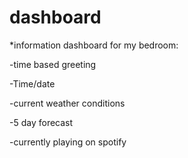 # dashboard
*information dashboard for my bedroom:

 
-time based greeting
 
-Time/date
 
-current weather conditions
 
-5 day forecast
 
-currently playing on spotify
